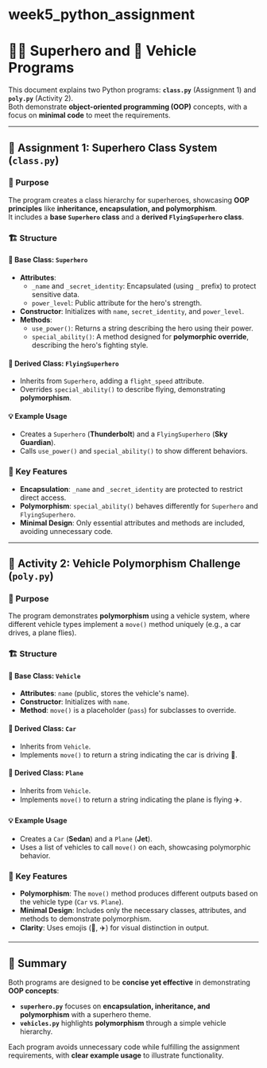 # week5_python_assignment
# 🦸‍♂️ Superhero and 🚗 Vehicle Programs

This document explains two Python programs: **`class.py`** (Assignment 1) and **`poly.py`** (Activity 2).  
Both demonstrate **object-oriented programming (OOP)** concepts, with a focus on **minimal code** to meet the requirements.

---

## 📘 Assignment 1: Superhero Class System (`class.py`)

### 🎯 Purpose
The program creates a class hierarchy for superheroes, showcasing **OOP principles** like **inheritance, encapsulation, and polymorphism**.  
It includes a **base `Superhero` class** and a **derived `FlyingSuperhero` class**.

### 🏗️ Structure

#### 🔹 Base Class: `Superhero`
- **Attributes**:
  - `_name` and `_secret_identity`: Encapsulated (using `_` prefix) to protect sensitive data.
  - `power_level`: Public attribute for the hero's strength.
- **Constructor**: Initializes with `name`, `secret_identity`, and `power_level`.
- **Methods**:
  - `use_power()`: Returns a string describing the hero using their power.
  - `special_ability()`: A method designed for **polymorphic override**, describing the hero's fighting style.

#### 🔹 Derived Class: `FlyingSuperhero`
- Inherits from `Superhero`, adding a `flight_speed` attribute.
- Overrides `special_ability()` to describe flying, demonstrating **polymorphism**.

#### 💡 Example Usage
- Creates a `Superhero` (**Thunderbolt**) and a `FlyingSuperhero` (**Sky Guardian**).
- Calls `use_power()` and `special_ability()` to show different behaviors.

### 🌟 Key Features
- **Encapsulation**: `_name` and `_secret_identity` are protected to restrict direct access.
- **Polymorphism**: `special_ability()` behaves differently for `Superhero` and `FlyingSuperhero`.
- **Minimal Design**: Only essential attributes and methods are included, avoiding unnecessary code.

---

## 🚀 Activity 2: Vehicle Polymorphism Challenge (`poly.py`)

### 🎯 Purpose
The program demonstrates **polymorphism** using a vehicle system, where different vehicle types implement a `move()` method uniquely (e.g., a car drives, a plane flies).

### 🏗️ Structure

#### 🔹 Base Class: `Vehicle`
- **Attributes**: `name` (public, stores the vehicle's name).
- **Constructor**: Initializes with `name`.
- **Method**: `move()` is a placeholder (`pass`) for subclasses to override.

#### 🔹 Derived Class: `Car`
- Inherits from `Vehicle`.
- Implements `move()` to return a string indicating the car is driving 🚗.

#### 🔹 Derived Class: `Plane`
- Inherits from `Vehicle`.
- Implements `move()` to return a string indicating the plane is flying ✈️.

#### 💡 Example Usage
- Creates a `Car` (**Sedan**) and a `Plane` (**Jet**).
- Uses a list of vehicles to call `move()` on each, showcasing polymorphic behavior.

### 🌟 Key Features
- **Polymorphism**: The `move()` method produces different outputs based on the vehicle type (`Car` vs. `Plane`).
- **Minimal Design**: Includes only the necessary classes, attributes, and methods to demonstrate polymorphism.
- **Clarity**: Uses emojis (🚗, ✈️) for visual distinction in output.

---

## 📌 Summary
Both programs are designed to be **concise yet effective** in demonstrating **OOP concepts**:

- **`superhero.py`** focuses on **encapsulation, inheritance, and polymorphism** with a superhero theme.  
- **`vehicles.py`** highlights **polymorphism** through a simple vehicle hierarchy.  

Each program avoids unnecessary code while fulfilling the assignment requirements, with **clear example usage** to illustrate functionality.
